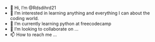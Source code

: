 - 👋 Hi, I’m @Rdsdihrd21
- 👀 I’m interested in learning anything and everything I can about the coding world. 
- 🌱 I’m currently learning python at freecodecamp
- 💞️ I’m looking to collaborate on ...
- 📫 How to reach me ... 

<!---
Rdsdihrd21/Rdsdihrd21 is a ✨ special ✨ repository because its `README.md` (this file) appears on your GitHub profile.
You can click the Preview link to take a look at your changes.
--->
